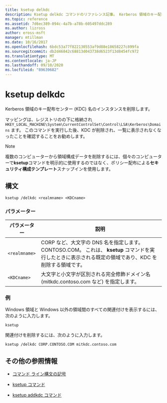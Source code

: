```yaml
---
title: ksetup delkdc
description: Ksetup delkdc コマンドのリファレンス記事。 Kerberos 領域のキー配布センター (KDC) 名のインスタンスを削除します。
ms.topic: reference
ms.assetid: 7d6ec389-094c-4a7b-a78b-605497ddc289
ms.author: lizross
author: eross-msft
manager: mtillman
ms.date: 10/16/2017
ms.openlocfilehash: 6bdc53a77f822130553af9d88e18658227c899fa
ms.sourcegitcommit: db2d46842c68813d043738d6523f13d8454fc972
ms.translationtype: MT
ms.contentlocale: ja-JP
ms.lasthandoff: 09/10/2020
ms.locfileid: "89639682"
---
```

# <a name="ksetup-delkdc"></a>ksetup delkdc

Kerberos 領域のキー配布センター (KDC) 名のインスタンスを削除します。

マッピングは、レジストリのの下に格納され `HKEY_LOCAL_MACHINE\System\CurrentControlSet\Control\LSA\Kerberos\Domains` ます。 このコマンドを実行した後、KDC が削除され、一覧に表示されなくなったことを確認することをお勧めします。

> [!NOTE]
> 複数のコンピューターから領域構成データを削除するには、個々のコンピューターで**ksetup**コマンドを明示的に使用するのではなく、ポリシー配布による**セキュリティ構成テンプレート**スナップインを使用します。

## <a name="syntax"></a>構文

```
ksetup /delkdc <realmname> <KDCname>
```

### <a name="parameters"></a>パラメーター

| パラメーター | 説明 |
| --------- | ----------- |
| `<realmname>` | CORP など、大文字の DNS 名を指定します。CONTOSO.COM。 これは、 **ksetup** コマンドを実行したときに表示される既定の領域であり、KDC を削除する領域です。 |
| `<KDCname>` | 大文字と小文字が区別される完全修飾ドメイン名 (mitkdc.contoso.com など) を指定します。 |

### <a name="examples"></a>例

Windows 領域と Windows 以外の領域間のすべての関連付けを表示するには、次のように入力します。

```
ksetup
```

関連付けを削除するには、次のように入力します。

```
ksetup /delkdc CORP.CONTOSO.COM mitkdc.contoso.com
```

## <a name="additional-references"></a>その他の参照情報

- [コマンド ライン構文の記号](command-line-syntax-key.md)

- [ksetup コマンド](ksetup.md)

- [ksetup addkdc コマンド](ksetup-addkdc.md)